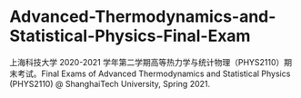 # Advanced-Thermodynamics-and-Statistical-Physics-Final-Exam
上海科技大学 2020-2021 学年第二学期高等热力学与统计物理（PHYS2110）期末考试。Final Exams of Advanced Thermodynamics and Statistical Physics (PHYS2110) @ ShanghaiTech University, Spring 2021.
